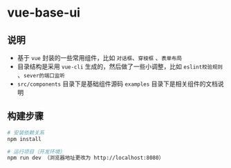 # vue-base-ui

## 说明

 - 基于 `vue` 封装的一些常用组件，比如 `对话框`、`穿梭框` 、`表单布局`
 - 目录结构是采用 `vue-cli` 生成的，然后做了一些小调整，比如 `eslint校验规则` 、`sever的端口监听`
 - `src/components` 目录下是基础组件源码 `examples` 目录下是相关组件的文档说明

## 构建步骤

``` bash
# 安装依赖关系
npm install

# 运行项目（开发环境）
npm run dev （浏览器地址更改为 http://localhost:8080）
```

